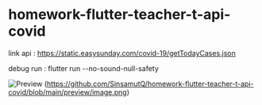 # homework-flutter-teacher-t-api-covid
 
 link api : https://static.easysunday.com/covid-19/getTodayCases.json

 debug run : flutter run --no-sound-null-safety

![Preview](https://github.com/SinsamutQ/flutter-app-ask/blob/main/previews/image/3-main.png)
(https://github.com/SinsamutQ/homework-flutter-teacher-t-api-covid/blob/main/preview/image.png)
